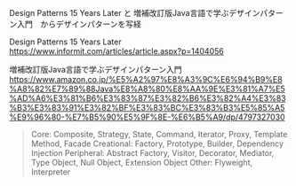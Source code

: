 Design Patterns 15 Years Later と 増補改訂版Java言語で学ぶデザインパターン入門　からデザインパターンを写経

Design Patterns 15 Years Later
https://www.informit.com/articles/article.aspx?p=1404056

増補改訂版Java言語で学ぶデザインパターン入門
https://www.amazon.co.jp/%E5%A2%97%E8%A3%9C%E6%94%B9%E8%A8%82%E7%89%88Java%E8%A8%80%E8%AA%9E%E3%81%A7%E5%AD%A6%E3%81%B6%E3%83%87%E3%82%B6%E3%82%A4%E3%83%B3%E3%83%91%E3%82%BF%E3%83%BC%E3%83%B3%E5%85%A5%E9%96%80-%E7%B5%90%E5%9F%8E-%E6%B5%A9/dp/4797327030

>Core: Composite, Strategy, State, Command, Iterator, Proxy, Template Method, Facade
>Creational: Factory, Prototype, Builder, Dependency Injection
>Peripheral: Abstract Factory, Visitor, Decorator, Mediator, Type Object, Null Object, Extension Object
>Other: Flyweight, Interpreter